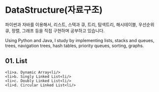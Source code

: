 # DataStructure(자료구조)
파이썬과 자바를 이용해서, 리스트, 스택과 큐, 트리, 탐색트리, 해시테이블, 우선순위 큐, 정렬, 그래프 등을 직접 구현하며 공부하고 있습니다.

Using Python and Java, I study by implementing lists, stacks and queues, trees, navigation trees, hash tables, priority queues, sorting, graphs.

## 01. List
    <li>a. Dynamic Array<li/>
    <li>b. Singly Linked List<li/>
    <li>c. Doubly Linked List<li/>
    <li>d. Circular Linked List<li/>